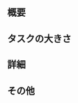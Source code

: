 <!-- 必要のない項目は削り、カスタマイズして使うこと -->

## 概要

## タスクの大きさ
<!-- 小・中・大 から選択。小: 1日かからないくらい。 中: 1週間かからないくらい。 大: 1ヶ月くらい。 -->

## 詳細

## その他
